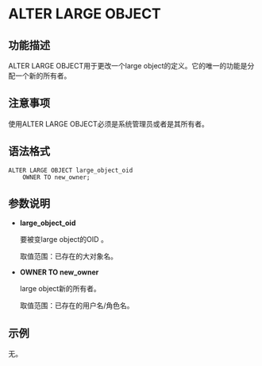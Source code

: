 # ALTER LARGE OBJECT

## 功能描述<a name="zh-cn_topic_0283137719_zh-cn_topic_0237122064_zh-cn_topic_0059778505_sbaf83721f63f42a9ba63625707e18b5c"></a>

ALTER LARGE OBJECT用于更改一个large object的定义。它的唯一的功能是分配一个新的所有者。

## 注意事项<a name="zh-cn_topic_0283137719_zh-cn_topic_0237122064_zh-cn_topic_0059778505_saab423042807475180e48512143509e9"></a>

使用ALTER LARGE OBJECT必须是系统管理员或者是其所有者。

## 语法格式<a name="zh-cn_topic_0283137719_zh-cn_topic_0237122064_zh-cn_topic_0059778505_sc544d982cf6142e9bdb66283e857ce80"></a>

```
ALTER LARGE OBJECT large_object_oid
    OWNER TO new_owner;
```

## 参数说明<a name="zh-cn_topic_0283137719_zh-cn_topic_0237122064_zh-cn_topic_0059778505_s02711c36b6fc4b46a8757c4e3495899b"></a>

-   **large\_object\_oid**

    要被变large object的OID 。

    取值范围：已存在的大对象名。

-   **OWNER TO new\_owner**

    large object新的所有者。

    取值范围：已存在的用户名/角色名。


## 示例<a name="zh-cn_topic_0283137719_zh-cn_topic_0237122064_zh-cn_topic_0059778505_s6e23110aff5940ea87da3c0f9569f987"></a>

无。
